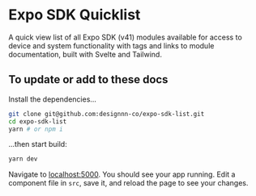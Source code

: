 # Expo SDK Quicklist
A quick view list of all Expo SDK (v41) modules available for access to device and system functionality with tags and links to module documentation, built with Svelte and Tailwind.

## To update or add to these docs

Install the dependencies...

```bash
git clone git@github.com:designnn-co/expo-sdk-list.git
cd expo-sdk-list
yarn # or npm i
```

...then start build:

```bash
yarn dev
```

Navigate to [localhost:5000](http://localhost:5000). You should see your app running. Edit a component file in `src`, save it, and reload the page to see your changes.
